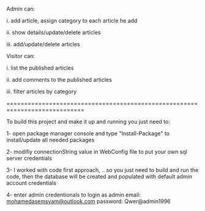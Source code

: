 Admin can:

i.   add article, assign category to each article he add 

ii.  show details/update/delete articles 

iii.  add/update/delete articles 

Visitor can: 

i. list the published articles 

ii.  add comments to the published articles 

iii. filter articles by category 

============================================================================

To build this project and make it up and running you just need to:

1- open package manager console and type "Install-Package" to install/update all needed packages

2- modifiy connectionString value in WebConfig file to put your own sql server credentials

3- I worked with code first approach, .. so you just need to build and run the code, then the database will be created and populated with default admin account credentials

4- enter admin credentionals to login as admin
                                                email: mohamedasemsyam@outlook.com
                                                password: Qwer@admin1996

